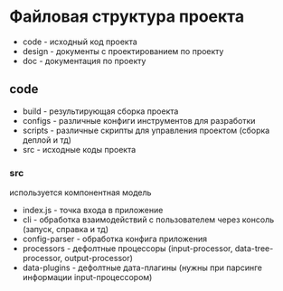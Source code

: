 Файловая структура проекта
==========================

* code    - исходный код проекта
* design  - документы с проектированием по проекту
* doc     - документация по проекту


code
----

* build   - результирующая сборка проекта
* configs - различные конфиги инструментов для разработки
* scripts - различные скрипты для управления проектом (сборка деплой и тд)
* src     - исходные коды проекта


### src

используется компонентная модель

* index.js      - точка входа в приложение
* cli           - обработка взаимодействий с пользователем через консоль (запуск, справка и тд)
* config-parser - обработка конфига приложения
* processors    - дефолтные процессоры (input-processor, data-tree-processor, output-processor)
* data-plugins  - дефолтные дата-плагины (нужны при парсинге информации input-процессором)

